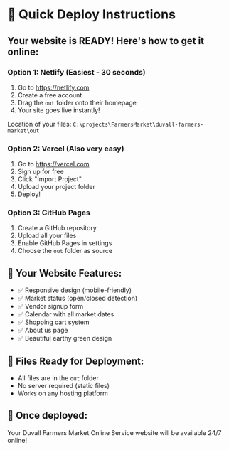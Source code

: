 # 🚀 Quick Deploy Instructions

## Your website is READY! Here's how to get it online:

### Option 1: Netlify (Easiest - 30 seconds)
1. Go to https://netlify.com
2. Create a free account
3. Drag the `out` folder onto their homepage
4. Your site goes live instantly!

Location of your files: `C:\projects\FarmersMarket\duvall-farmers-market\out`

### Option 2: Vercel (Also very easy)
1. Go to https://vercel.com  
2. Sign up for free
3. Click "Import Project"
4. Upload your project folder
5. Deploy!

### Option 3: GitHub Pages
1. Create a GitHub repository
2. Upload all your files
3. Enable GitHub Pages in settings
4. Choose the `out` folder as source

## 🌟 Your Website Features:
- ✅ Responsive design (mobile-friendly)
- ✅ Market status (open/closed detection)
- ✅ Vendor signup form
- ✅ Calendar with all market dates
- ✅ Shopping cart system
- ✅ About us page
- ✅ Beautiful earthy green design

## 📂 Files Ready for Deployment:
- All files are in the `out` folder
- No server required (static files)
- Works on any hosting platform

## 🎉 Once deployed:
Your Duvall Farmers Market Online Service website will be available 24/7 online! 